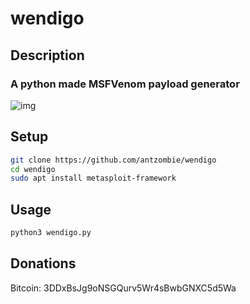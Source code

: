 # wendigo
## Description
### A python made MSFVenom payload generator
![img](img.png)
## Setup
```bash
git clone https://github.com/antzombie/wendigo
cd wendigo
sudo apt install metasploit-framework
```
## Usage
```bash
python3 wendigo.py
```
## Donations
Bitcoin: 3DDxBsJg9oNSGQurv5Wr4sBwbGNXC5d5Wa
